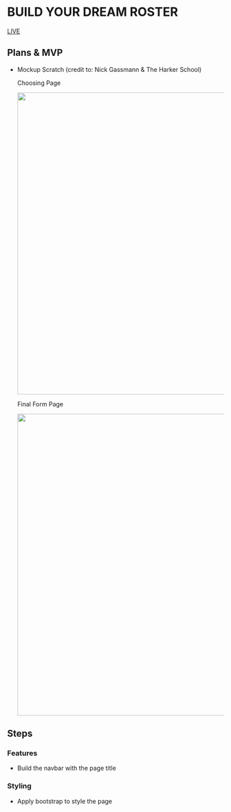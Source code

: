 # BUILD YOUR DREAM ROSTER

[LIVE][roster]

[roster]:
https://zidianlyu.github.io/BaseballTeamBuilder/


## Plans & MVP
  - Mockup Scratch (credit to: Nick Gassmann & The Harker School)

    Choosing Page

      <img src="https://github.com/zidianlyu/dream_Roster/blob/master/asset/img/scratch_1.png" align="center" width="700" overflow="hidden">

    Final Form Page

      <img src="https://github.com/zidianlyu/dream_Roster/blob/master/asset/img/scratch_1.png" align="center" width="700" overflow="hidden">

## Steps

### Features
  - Build the navbar with the page title

### Styling
  - Apply bootstrap to style the page

